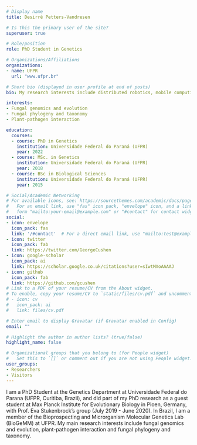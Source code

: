 ```yaml
---
# Display name
title: Desirrê Petters-Vandresen

# Is this the primary user of the site?
superuser: true

# Role/position
role: PhD Student in Genetics

# Organizations/Affiliations
organizations:
- name: UFPR
  url: "www.ufpr.br"

# Short bio (displayed in user profile at end of posts)
bio: My research interests include distributed robotics, mobile computing and programmable matter.

interests:
- Fungal genomics and evolution
- Fungal phylogeny and taxonomy
- Plant-pathogen interaction

education:
  courses:
  - course: PhD in Genetics
    institution: Universidade Federal do Paraná (UFPR)
    year: 2022
  - course: MSc. in Genetics
    institution: Universidade Federal do Paraná (UFPR)
    year: 2018
  - course: BSc in Biological Sciences
    institution: Universidade Federal do Paraná (UFPR)
    year: 2015

# Social/Academic Networking
# For available icons, see: https://sourcethemes.com/academic/docs/page-builder/#icons
#   For an email link, use "fas" icon pack, "envelope" icon, and a link in the
#   form "mailto:your-email@example.com" or "#contact" for contact widget.
social:
- icon: envelope
  icon_pack: fas
  link: '/#contact'  # For a direct email link, use "mailto:test@example.org".
- icon: twitter
  icon_pack: fab
  link: https://twitter.com/GeorgeCushen
- icon: google-scholar
  icon_pack: ai
  link: https://scholar.google.co.uk/citations?user=sIwtMXoAAAAJ
- icon: github
  icon_pack: fab
  link: https://github.com/gcushen
# Link to a PDF of your resume/CV from the About widget.
# To enable, copy your resume/CV to `static/files/cv.pdf` and uncomment the lines below.
# - icon: cv
#   icon_pack: ai
#   link: files/cv.pdf

# Enter email to display Gravatar (if Gravatar enabled in Config)
email: ""

# Highlight the author in author lists? (true/false)
highlight_name: false

# Organizational groups that you belong to (for People widget)
#   Set this to `[]` or comment out if you are not using People widget.
user_groups:
- Researchers
- Visitors
---
```


I am a PhD Student at the Genetics Department at Universidade Federal do Parana (UFPR, Curitiba, Brazil), and did part of my PhD research as a guest student at Max Planck Institute for Evolutionary Biology in Ploen, Germany, with Prof. Eva Stukenbrock’s group (July 2019 - June 2020). In Brazil, I am a member of the Bioprospecting and Microrganism Molecular Genetics Lab (BioGeMM) at UFPR. My main research interests include fungal genomics and evolution, plant-pathogen interaction and fungal phylogeny and taxonomy.
